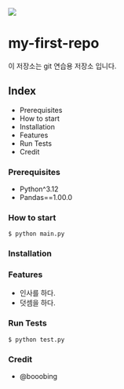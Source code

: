 ![](./src/Unicef_logo.png)

# my-first-repo

이 저장소는 git 연습용 저장소 입니다.

## Index

- Prerequisites
- How to start
- Installation
- Features
- Run Tests
- Credit

### Prerequisites

- Python^3.12
- Pandas==1.00.0

### How to start

```shell
$ python main.py
```


### Installation

### Features

- 인사를 하다.
- 덧셈을 하다.


### Run Tests

```shell
$ python test.py
```

### Credit

- @booobing



